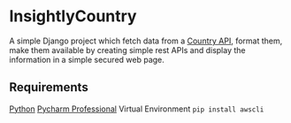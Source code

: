 # InsightlyCountry
A simple Django project which fetch data from a [Country API](https://restcountries.eu/rest/v2/all), format them, make them available by creating simple rest APIs and display the information in a simple secured web page. 

## Requirements
[Python](https://www.python.org/downloads/)
[Pycharm Professional](https://www.jetbrains.com/pycharm/download/)
Virtual Environment 
  `pip install awscli`
   
